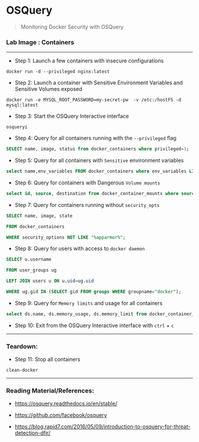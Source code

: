 # OSQuery

>Monitoring Docker Security with OSQuery

### **Lab Image : Containers**

---

* Step 1: Launch a few containers with insecure configurations

```commandline
docker run -d --privileged nginx:latest
```

* Step 2: Launch a container with Sensitive Environment Variables and Sensitive Volumes exposed

```commandline
docker run -e MYSQL_ROOT_PASSWORD=my-secret-pw  -v /etc:/hostFS -d mysql:latest
```

* Step 3: Start the OSQuery Interactive interface

```commandline
osqueryi
```

* Step 4: Query for all containers running with the `--privileged` flag

```sql
SELECT name, image, status from docker_containers where privileged=1;
```

* Step 5: Query for all containers with `Sensitive` environment variables

```sql
select name,env_variables FROM docker_containers where env_variables LIKE "%PASSWORD%";
```

* Step 6: Query for containers with Dangerous `Volume mounts`

```sql
select id, source, destination from docker_container_mounts where source LIKE "%etc%";
```

* Step 7: Query for containers running without `security_opts`

```sql
SELECT name, image, state
```
```sql
FROM docker_containers
```
```sql
WHERE security_options NOT LIKE "%apparmor%";
```

* Step 8: Query for users with access to `docker daemon`

```sql
SELECT u.username
```
```sql
FROM user_groups ug
```
```sql
LEFT JOIN users u ON u.uid=ug.uid
```
```sql
WHERE ug.gid IN (SELECT gid FROM groups WHERE groupname="docker");
```

* Step 9: Query for `Memory limits` and usage for all containers

```sql
select ds.name, ds.memory_usage, ds.memory_limit from docker_container_stats ds, docker_containers dc where dc.id=ds.id;
```

* Step 10: Exit from the OSQuery Interactive interface with `ctrl` + `c`

---

### Teardown:

* Step 11: Stop all containers

```commandline
clean-docker
```

---

### Reading Material/References:

* https://osquery.readthedocs.io/en/stable/

* https://github.com/facebook/osquery

* https://blog.rapid7.com/2016/05/09/introduction-to-osquery-for-threat-detection-dfir/

